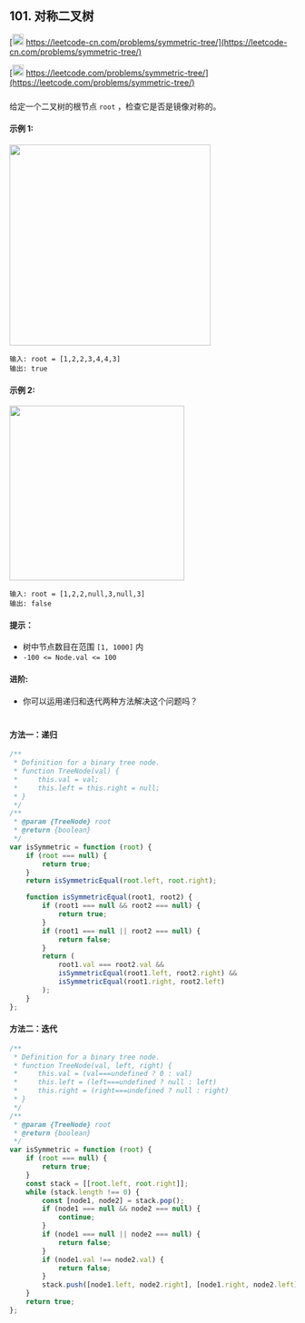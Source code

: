 ## 101. 对称二叉树

[<img src="https://static.leetcode-cn.com/cn-mono-assets/production/assets/logo-dark-cn.c42314a8.svg" height="20" /> https://leetcode-cn.com/problems/symmetric-tree/](https://leetcode-cn.com/problems/symmetric-tree/)

[<img src="https://assets.leetcode.com/static_assets/public/webpack_bundles/images/logo-dark.e99485d9b.svg" height="20"/> https://leetcode.com/problems/symmetric-tree/](https://leetcode.com/problems/symmetric-tree/)

###

给定一个二叉树的根节点 `root` ，检查它是否是镜像对称的。

#### 示例 1:

<img src="https://assets.leetcode.com/uploads/2021/02/19/symtree1.jpg" width="354" />

```
输入: root = [1,2,2,3,4,4,3]
输出: true
```

#### 示例 2:

<img src="https://assets.leetcode.com/uploads/2021/02/19/symtree2.jpg"  width="308" />

```
输入: root = [1,2,2,null,3,null,3]
输出: false
```

#### 提示：

-   树中节点数目在范围 `[1, 1000]` 内
-   `-100 <= Node.val <= 100`

#### 进阶:

-   你可以运用递归和迭代两种方法解决这个问题吗？

#

#### 方法一：递归

```js
/**
 * Definition for a binary tree node.
 * function TreeNode(val) {
 *     this.val = val;
 *     this.left = this.right = null;
 * }
 */
/**
 * @param {TreeNode} root
 * @return {boolean}
 */
var isSymmetric = function (root) {
    if (root === null) {
        return true;
    }
    return isSymmetricEqual(root.left, root.right);

    function isSymmetricEqual(root1, root2) {
        if (root1 === null && root2 === null) {
            return true;
        }
        if (root1 === null || root2 === null) {
            return false;
        }
        return (
            root1.val === root2.val &&
            isSymmetricEqual(root1.left, root2.right) &&
            isSymmetricEqual(root1.right, root2.left)
        );
    }
};
```

#### 方法二：迭代

```js
/**
 * Definition for a binary tree node.
 * function TreeNode(val, left, right) {
 *     this.val = (val===undefined ? 0 : val)
 *     this.left = (left===undefined ? null : left)
 *     this.right = (right===undefined ? null : right)
 * }
 */
/**
 * @param {TreeNode} root
 * @return {boolean}
 */
var isSymmetric = function (root) {
    if (root === null) {
        return true;
    }
    const stack = [[root.left, root.right]];
    while (stack.length !== 0) {
        const [node1, node2] = stack.pop();
        if (node1 === null && node2 === null) {
            continue;
        }
        if (node1 === null || node2 === null) {
            return false;
        }
        if (node1.val !== node2.val) {
            return false;
        }
        stack.push([node1.left, node2.right], [node1.right, node2.left]);
    }
    return true;
};
```
